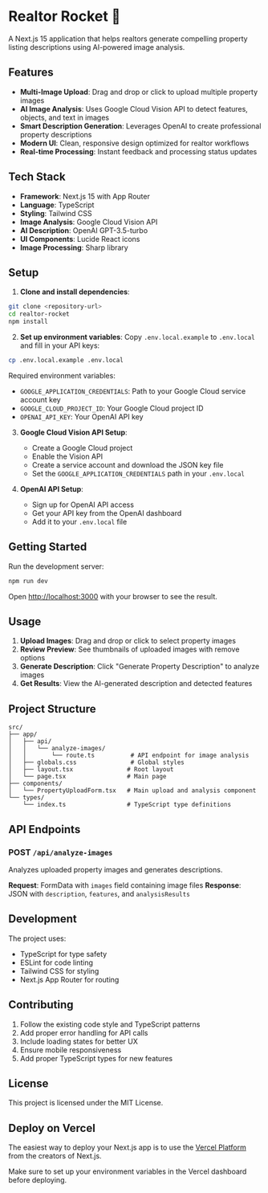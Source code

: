 # Realtor Rocket 🚀

A Next.js 15 application that helps realtors generate compelling property listing descriptions using AI-powered image analysis.

## Features

- **Multi-Image Upload**: Drag and drop or click to upload multiple property images
- **AI Image Analysis**: Uses Google Cloud Vision API to detect features, objects, and text in images
- **Smart Description Generation**: Leverages OpenAI to create professional property descriptions
- **Modern UI**: Clean, responsive design optimized for realtor workflows
- **Real-time Processing**: Instant feedback and processing status updates

## Tech Stack

- **Framework**: Next.js 15 with App Router
- **Language**: TypeScript
- **Styling**: Tailwind CSS
- **Image Analysis**: Google Cloud Vision API
- **AI Description**: OpenAI GPT-3.5-turbo
- **UI Components**: Lucide React icons
- **Image Processing**: Sharp library

## Setup

1. **Clone and install dependencies**:
```bash
git clone <repository-url>
cd realtor-rocket
npm install
```

2. **Set up environment variables**:
Copy `.env.local.example` to `.env.local` and fill in your API keys:

```bash
cp .env.local.example .env.local
```

Required environment variables:
- `GOOGLE_APPLICATION_CREDENTIALS`: Path to your Google Cloud service account key
- `GOOGLE_CLOUD_PROJECT_ID`: Your Google Cloud project ID
- `OPENAI_API_KEY`: Your OpenAI API key

3. **Google Cloud Vision API Setup**:
   - Create a Google Cloud project
   - Enable the Vision API
   - Create a service account and download the JSON key file
   - Set the `GOOGLE_APPLICATION_CREDENTIALS` path in your `.env.local`

4. **OpenAI API Setup**:
   - Sign up for OpenAI API access
   - Get your API key from the OpenAI dashboard
   - Add it to your `.env.local` file

## Getting Started

Run the development server:

```bash
npm run dev
```

Open [http://localhost:3000](http://localhost:3000) with your browser to see the result.

## Usage

1. **Upload Images**: Drag and drop or click to select property images
2. **Review Preview**: See thumbnails of uploaded images with remove options
3. **Generate Description**: Click "Generate Property Description" to analyze images
4. **Get Results**: View the AI-generated description and detected features

## Project Structure

```
src/
├── app/
│   ├── api/
│   │   └── analyze-images/
│   │       └── route.ts          # API endpoint for image analysis
│   ├── globals.css               # Global styles
│   ├── layout.tsx               # Root layout
│   └── page.tsx                 # Main page
├── components/
│   └── PropertyUploadForm.tsx   # Main upload and analysis component
└── types/
    └── index.ts                 # TypeScript type definitions
```

## API Endpoints

### POST `/api/analyze-images`
Analyzes uploaded property images and generates descriptions.

**Request**: FormData with `images` field containing image files
**Response**: JSON with `description`, `features`, and `analysisResults`

## Development

The project uses:
- TypeScript for type safety
- ESLint for code linting
- Tailwind CSS for styling
- Next.js App Router for routing

## Contributing

1. Follow the existing code style and TypeScript patterns
2. Add proper error handling for API calls
3. Include loading states for better UX
4. Ensure mobile responsiveness
5. Add proper TypeScript types for new features

## License

This project is licensed under the MIT License.

## Deploy on Vercel

The easiest way to deploy your Next.js app is to use the [Vercel Platform](https://vercel.com/new?utm_medium=default-template&filter=next.js&utm_source=create-next-app&utm_campaign=create-next-app-readme) from the creators of Next.js.

Make sure to set up your environment variables in the Vercel dashboard before deploying.
